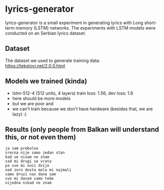 # lyrics-generator
lyrics-generator is a small experiment in generating lyrics with Long short-term memory (LSTM) networks.
The experiments with LSTM models were conducted on an Serbian lyrics dataset.

## Dataset
The dataset we used to generate training data: https://tekstovi.net/2,0,0.html

## Models we trained (kinda)
- lstm-512-4 (512 units, 4 layers) train loss: 1.56, dev loss:  1.6
- here should be more models
- but we are poor and
- we can't train because we don't have hardware (besides that, we are lazy) :(

## Results (only people from Balkan will understand this, or not even them)
```
ja sam preboleo
srecna nije samo jedan stan
kad se nisam ne znam
sad mi drugi se vrata
pa sve mi noci dvije
nad zoro dosta mala mi najmali
samo druzi nas dana sam
sve mi davom samo tebe
nijedna nikad ne znam
```